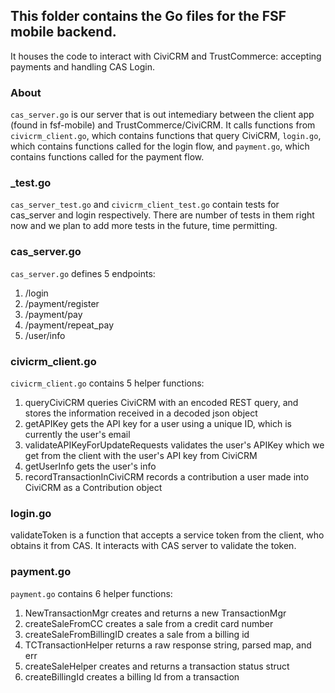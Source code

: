 ## This folder contains the Go files for the FSF mobile backend.
It houses the code to interact with CiviCRM and TrustCommerce: accepting payments and handling CAS Login. 

### About
`cas_server.go` is our server that is out intemediary between the client app (found in fsf-mobile) and TrustCommerce/CiviCRM. It calls functions from `civicrm_client.go`, which contains functions that query CiviCRM, `login.go`, which contains functions called for the login flow, and `payment.go`, which contains functions called for the payment flow.

### _test.go
`cas_server_test.go` and `civicrm_client_test.go` contain tests for cas_server and login respectively. There are number of tests in them right now and we plan to add more tests in the future, time permitting.

### cas_server.go
`cas_server.go` defines 5 endpoints:
1. /login
2. /payment/register
3. /payment/pay
4. /payment/repeat_pay
5. /user/info

### civicrm_client.go
`civicrm_client.go` contains 5 helper functions:

1. queryCiviCRM queries CiviCRM with an encoded REST query, and stores the information received in a decoded json object
2. getAPIKey gets the API key for a user using a unique ID, which is currently the user's email
3. validateAPIKeyForUpdateRequests validates the user's APIKey which we get from the client with the user's API key from CiviCRM
4. getUserInfo gets the user's info
5. recordTransactionInCiviCRM records a contribution a user made into CiviCRM as a Contribution object

### login.go
validateToken is a function that accepts a service token from the client, who obtains it from
CAS. It interacts with CAS server to validate the token.

### payment.go
`payment.go` contains 6 helper functions:

1. NewTransactionMgr creates and returns a new TransactionMgr
2. createSaleFromCC creates a sale from a credit card number
3. createSaleFromBillingID creates a sale from a billing id
4. TCTransactionHelper returns a raw response string, parsed map, and err
5. createSaleHelper creates and returns a transaction status struct
6. createBillingId creates a billing Id from a transaction
